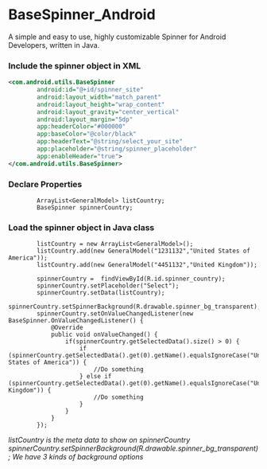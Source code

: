 # BaseSpinner_Android
A simple and easy to use, highly customizable Spinner for Android Developers, written in Java.

### Include the spinner object in XML

```xml
<com.android.utils.BaseSpinner 
        android:id="@+id/spinner_site"
        android:layout_width="match_parent"
        android:layout_height="wrap_content"
        android:layout_gravity="center_vertical"
        android:layout_margin="5dp"
        app:headerColor="#000000"
        app:baseColor="@color/black"
        app:headerText="@string/select_your_site"
        app:placeholder="@string/spinner_placeholder"
        app:enableHeader="true"> 
</com.android.utils.BaseSpinner>
```

### Declare Properties
```android
        ArrayList<GeneralModel> listCountry;
        BaseSpinner spinnerCountry;
```

### Load the spinner object in Java class
```android
        listCountry = new ArrayList<GeneralModel>();
        listCountry.add(new GeneralModel("1231132","United States of America"));
        listCountry.add(new GeneralModel("4451132","United Kingdom"));

        spinnerCountry =  findViewById(R.id.spinner_country);
        spinnerCountry.setPlaceholder("Select");
        spinnerCountry.setData(listCountry);
        spinnerCountry.setSpinnerBackground(R.drawable.spinner_bg_transparent);
        spinnerCountry.setOnValueChangedListener(new BaseSpinner.OnValueChangedListener() {
            @Override
            public void onValueChanged() {
                if(spinnerCountry.getSelectedData().size() > 0) {
                    if (spinnerCountry.getSelectedData().get(0).getName().equalsIgnoreCase("United States of America")) {
                        //Do something
                    } else if (spinnerCountry.getSelectedData().get(0).getName().equalsIgnoreCase("United Kingdom")) {
                        //Do something
                    } 
                }
            }
        });
```
*listCountry is the meta data to show on spinnerCountry*
*spinnerCountry.setSpinnerBackground(R.drawable.spinner_bg_transparent); We have 3 kinds of background options*

